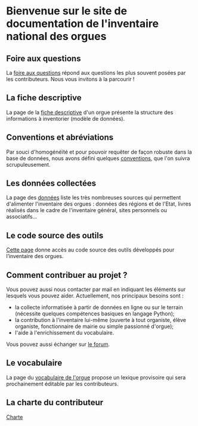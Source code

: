 # Bienvenue sur le site de documentation de l'inventaire national des orgues

## Foire aux questions

La [foire aux questions](faq.md) répond aux questions les plus souvent posées par
les contributeurs. Nous vous invitons à la parcourir !

## La fiche descriptive

La page de la [fiche descriptive](fiche-orgue.md) d'un orgue présente la structure des informations à inventorier (modèle de données).

## Conventions et abréviations

Par souci d'homogénéïté et pour pouvoir requêter de façon robuste dans la base de données, nous avons défini quelques [conventions](conventions.md), que l'on suivra scrupuleusement.

## Les données collectées

La page des [données](donnees.md) liste les très nombreuses sources qui
permettent d'alimenter l'inventaire des orgues : données des régions et de l'Etat, livres réalisés dans le cadre de l'inventaire général, sites personnels ou associatifs...

## Le code source des outils

[Cette page](code-source.md) donne accès au code source des outils
développés pour l’inventaire des orgues.

## Comment contribuer au projet ?

Vous pouvez aussi nous contacter par mail en indiquant les éléments sur lesquels vous pouvez aider. Actuellement, nos principaux besoins sont :

- la collecte informatisée à partir de données en ligne ou sur le terrain (nécessite quelques compétences basiques en langage Python);
- la contribution à l'inventaire lui-même (ouverte à tout organiste, élève organiste, fonctionnaire de mairie ou simple passionné d'orgue);
- l'aide à l'enrichissement du vocabulaire.

Vous pouvez aussi échanger sur [le forum](https://forum.inventaire-des-orgues.fr/).

## Le vocabulaire

La page du [vocabulaire de l'orgue](https://vocabulaire.inventaire-des-orgues.fr/) propose un lexique
provisoire qui sera prochainement éditable par les contributeurs.

## La charte du contributeur

[Charte](charte-du-contributeur.md)
